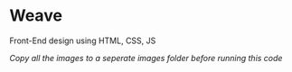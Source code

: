 # Weave
Front-End design using HTML, CSS, JS


*Copy all the images to a seperate images folder before running this code*
